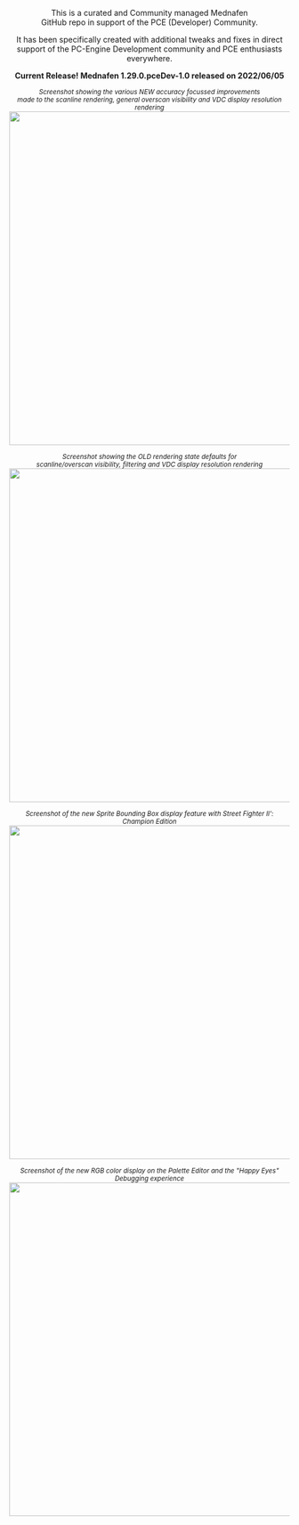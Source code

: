<p align="center">
This is a curated and Community managed Mednafen<br> GitHub repo in support of the PCE (Developer) Community.
<p align="center">
It has been specifically created with additional tweaks and fixes in direct<br>support of the PC-Engine Development community and PCE enthusiasts everywhere.
<p align="center">
<B>Current Release! Mednafen 1.29.0.pceDev-1.0 released on 2022/06/05</B>
<p align="center">
<I><sub>Screenshot showing the various NEW accuracy focussed improvements<br> made to the scanline rendering, general overscan visibility and VDC display resolution rendering</sub></I><br>
<img src="https://user-images.githubusercontent.com/95596143/172072861-3cf2c13a-11ba-47de-a5ea-73c63aa01570.png" width="600">
<p align="center">
<I><sub>Screenshot showing the OLD rendering state defaults for<br> scanline/overscan visibility, filtering and VDC display resolution rendering</sub></I>
<img src="https://user-images.githubusercontent.com/95596143/172072863-d9fa57a2-3ddf-42d2-8846-92a63285741b.png" width="600">
<p align="center">
<I><sub>Screenshot of the new Sprite Bounding Box display feature with Street Fighter II': Champion Edition</sub></I>
<img src="https://user-images.githubusercontent.com/95596143/172071618-46d67bb5-e5c2-4fb3-ad4f-decfcaf79572.png" width="600">
<p align="center">
<I><sub>Screenshot of the new RGB color display on the Palette Editor and the "Happy Eyes" Debugging experience</sub></I>
<img src="https://user-images.githubusercontent.com/95596143/172072368-7bbd64e4-989a-4ced-9869-8a76e97f68d0.png" width="600">
